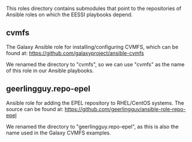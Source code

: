 This roles directory contains submodules that point to the repositories of Ansible roles on which the EESSI playbooks depend. 

## cvmfs

The Galaxy Ansible role for installing/configuring CVMFS, which can be found at:
https://github.com/galaxyproject/ansible-cvmfs

We renamed the directory to "cvmfs", so we can use "cvmfs" as the name of this role in our Ansible playbooks.

## geerlingguy.repo-epel

Ansible role for adding the EPEL repository to RHEL/CentOS systems. The source can be found at:
https://github.com/geerlingguy/ansible-role-repo-epel

We renamed the directory to "geerlingguy.repo-epel", as this is also the name used in the Galaxy CVMFS examples.
